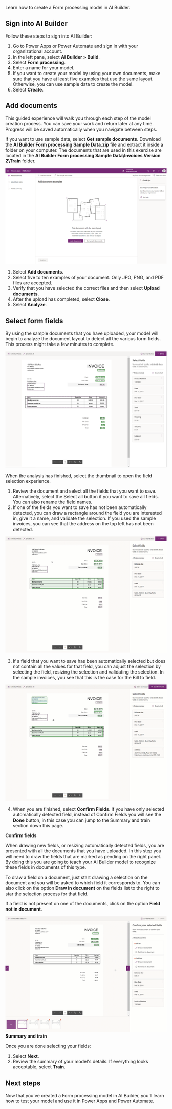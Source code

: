 Learn how to create a Form processing model in AI Builder.

## Sign into AI Builder

Follow these steps to sign into AI Builder:

1.  Go to Power Apps or Power Automate and sign in with your
    organizational account.
2.  In the left pane, select **AI Builder \> Build**.
3.  Select **Form processing**.
4.  Enter a name for your model.
5.  If you want to create your model by using your own documents, make
    sure that you have at least five examples that use the same layout.
    Otherwise, you can use sample data to create the model.
6.  Select **Create**.

## Add documents

This guided experience will walk you through each step of the model
creation process. You can save your work and return later at any time.
Progress will be saved automatically when you navigate between steps.

If you want to use sample data, select **Get sample documents**.
Download the **AI Builder Form processing Sample Data.zip** file and extract it inside a folder
on your computer. The documents that are used in this exercise are
located in the **AI Builder Form processing Sample Data\Invoices Version 2\Train** folder.

![Sample data documents](../media/image2.png)

1.  Select **Add documents**.
2.  Select five to ten examples of your document. Only JPG, PNG, and PDF files are accepted.
3.  Verify that you have selected the correct files and then select
    **Upload documents**.
4.  After the upload has completed, select **Close**.
5.  Select **Analyze**.

## Select form fields

By using the sample documents that you have uploaded, your model will
begin to analyze the document layout to detect all the various form
fields. This process might take a few minutes to complete.

![Select form fields](../media/image3.png)

When the analysis has finished, select the thumbnail to open the field selection experience.

1.  Review the document and select all the fields that you want to save. Alternatively, select the Select all button if you want to save all fields. You can also rename the field names.
2.  If one of the fields you want to save has not been automatically detected, you can draw a rectangle around the field you are interested in, give it a name, and validate the selection. If you used the sample invoices, you can see that the address on the top left has not been detected.  

![Select form fields](../media/form-processing-undetected-fields.gif)

3.  If a field that you want to save has been automatically selected but does not contain all the values for that field, you can adjust the selection by selecting the field, resizing the selection and validating the selection. In the sample invoices, you see that this is the case for the Bill to field.  

![Select form fields](../media/form-processing-resize-selection.gif)

4.  When you are finished, select **Confirm Fields**. If you have only selected automatically detected field, instead of Confirm Fields you will see the **Done** button, in this case you can jump to the Summary and train section down this page.

**Confirm fields**

When drawing new fields, or resizing automatically detected fields, you are presented with all the documents that you have uploaded. In this step you will need to draw the fields that are marked as pending on the right panel. By doing this you are going to teach your AI Builder model to recognize these fields in documents of this type.

To draw a field on a document, just start drawing a selection on the document and you will be asked to which field it corresponds to. You can also click on the option **Draw in document** on the fields list to the right to star the selection process for that field.

If a field is not present on one of the documents, click on the option **Field not in document**.

![Select form fields](../media/form-processing-confirm-fields.gif)
**Summary and train**

Once you are done selecting your fields:

1.  Select **Next**.
2.  Review the summary of your model's details. If everything looks acceptable, select **Train**.

## Next steps

Now that you've created a Form processing model in AI Builder, you'll
learn how to test your model and use it in Power Apps and Power
Automate.
